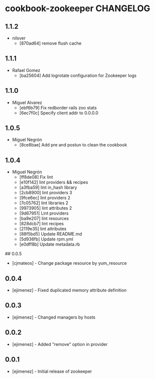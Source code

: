 cookbook-zookeeper CHANGELOG
===============

## 1.1.2

  - nilsver
    - [870ad64] remove flush cache

## 1.1.1

  - Rafael Gomez
    - [ba25604] Add logrotate configuration for Zookeeper logs

## 1.1.0

  - Miguel Alvarez
    - [ebf6b79] Fix redborder rails zoo stats
    - [6ec7f0c] Specify client addr to 0.0.0.0

## 1.0.5

  - Miguel Negrón
    - [8ce8bae] Add pre and postun to clean the cookbook

## 1.0.4

  - Miguel Negrón
    - [ff8de08] Fix lint
    - [e10f142] lint providers && recipes
    - [a3fba59] lint in_hash library
    - [2cb8900] lint providers 3
    - [9fce6ec] lint providers 2
    - [7c05762] lint libraries 2
    - [9973905] lint attributes 2
    - [9d67951] Lint providers
    - [ba9e207] lint resources
    - [828dcb7] lint recipes
    - [2119e35] lint attributes
    - [88f5bd5] Update README.md
    - [5d936fb] Update rpm.yml
    - [e0dff8b] Update metadata.rb
    
## 0.0.5
- [cjmateos] - Change package resource by yum_resource

## 0.0.4
- [ejimenez] - Fixed duplicated memory attribute definition

## 0.0.3
- [ejimenez] - Changed managers by hosts

## 0.0.2
- [ejimenez] - Added "remove" option in provider

## 0.0.1
- [ejimenez] - Initial release of zookeeper

